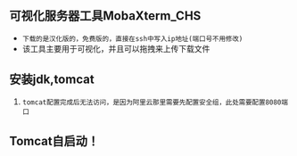## 可视化服务器工具MobaXterm_CHS
* `下载的是汉化版的，免费版的，直接在ssh中写入ip地址(端口号不用修改)`
* 该工具主要用于可视化，并且可以拖拽来上传下载文件

## 安装jdk,tomcat
1. `tomcat配置完成后无法访问，是因为阿里云那里需要先配置安全组，此处需要配置8080端口`

## Tomcat自启动！